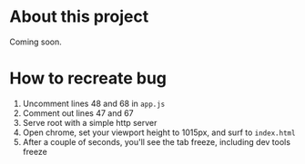 # About this project

Coming soon.

# How to recreate bug
1. Uncomment lines 48 and 68 in `app.js`
2. Comment out lines 47 and 67
3. Serve root with a simple http server
4. Open chrome, set your viewport height to 1015px, and surf to `index.html`
5. After a couple of seconds, you'll see the tab freeze, including dev tools freeze